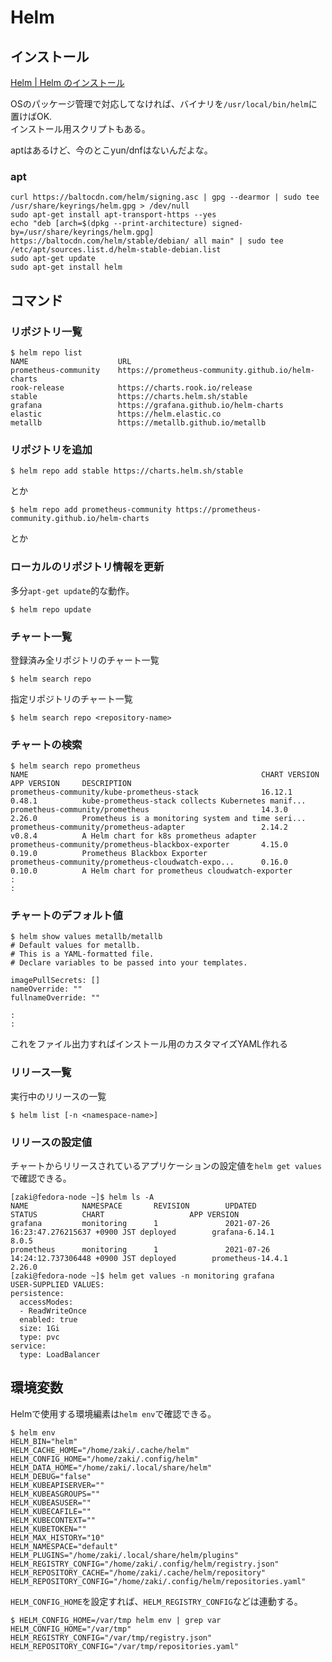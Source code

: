 # Helm

## インストール

[Helm | Helm のインストール](https://helm.sh/ja/docs/intro/install/)

OSのパッケージ管理で対応してなければ、バイナリを`/usr/local/bin/helm`に置けばOK.  
インストール用スクリプトもある。

aptはあるけど、今のとこyun/dnfはないんだよな。

### apt

```console
curl https://baltocdn.com/helm/signing.asc | gpg --dearmor | sudo tee /usr/share/keyrings/helm.gpg > /dev/null
sudo apt-get install apt-transport-https --yes
echo "deb [arch=$(dpkg --print-architecture) signed-by=/usr/share/keyrings/helm.gpg] https://baltocdn.com/helm/stable/debian/ all main" | sudo tee /etc/apt/sources.list.d/helm-stable-debian.list
sudo apt-get update
sudo apt-get install helm
```

## コマンド

### リポジトリ一覧

```console
$ helm repo list
NAME                    URL                                               
prometheus-community    https://prometheus-community.github.io/helm-charts
rook-release            https://charts.rook.io/release                    
stable                  https://charts.helm.sh/stable                     
grafana                 https://grafana.github.io/helm-charts             
elastic                 https://helm.elastic.co                           
metallb                 https://metallb.github.io/metallb   
```

### リポジトリを追加

```console
$ helm repo add stable https://charts.helm.sh/stable
```

とか

```console
$ helm repo add prometheus-community https://prometheus-community.github.io/helm-charts
```

とか

### ローカルのリポジトリ情報を更新

多分`apt-get update`的な動作。

```console
$ helm repo update
```

### チャート一覧

登録済み全リポジトリのチャート一覧

```console
$ helm search repo
```

指定リポジトリのチャート一覧

```console
$ helm search repo <repository-name>
```

### チャートの検索

```console
$ helm search repo prometheus
NAME                                                    CHART VERSION   APP VERSION     DESCRIPTION                                       
prometheus-community/kube-prometheus-stack              16.12.1         0.48.1          kube-prometheus-stack collects Kubernetes manif...
prometheus-community/prometheus                         14.3.0          2.26.0          Prometheus is a monitoring system and time seri...
prometheus-community/prometheus-adapter                 2.14.2          v0.8.4          A Helm chart for k8s prometheus adapter           
prometheus-community/prometheus-blackbox-exporter       4.15.0          0.19.0          Prometheus Blackbox Exporter                      
prometheus-community/prometheus-cloudwatch-expo...      0.16.0          0.10.0          A Helm chart for prometheus cloudwatch-exporter   
:
:
```

### チャートのデフォルト値

```console
$ helm show values metallb/metallb
# Default values for metallb.
# This is a YAML-formatted file.
# Declare variables to be passed into your templates.

imagePullSecrets: []
nameOverride: ""
fullnameOverride: ""

:
:
```

これをファイル出力すればインストール用のカスタマイズYAML作れる

### リリース一覧

実行中のリリースの一覧

```console
$ helm list [-n <namespace-name>]
```

### リリースの設定値

チャートからリリースされているアプリケーションの設定値を`helm get values`で確認できる。

```console
[zaki@fedora-node ~]$ helm ls -A
NAME            NAMESPACE       REVISION        UPDATED                                 STATUS          CHART                   APP VERSION
grafana         monitoring      1               2021-07-26 16:23:47.276215637 +0900 JST deployed        grafana-6.14.1          8.0.5      
prometheus      monitoring      1               2021-07-26 14:24:12.737306448 +0900 JST deployed        prometheus-14.4.1       2.26.0     
[zaki@fedora-node ~]$ helm get values -n monitoring grafana
USER-SUPPLIED VALUES:
persistence:
  accessModes:
  - ReadWriteOnce
  enabled: true
  size: 1Gi
  type: pvc
service:
  type: LoadBalancer
```

## 環境変数

Helmで使用する環境編素は`helm env`で確認できる。

```console
$ helm env
HELM_BIN="helm"
HELM_CACHE_HOME="/home/zaki/.cache/helm"
HELM_CONFIG_HOME="/home/zaki/.config/helm"
HELM_DATA_HOME="/home/zaki/.local/share/helm"
HELM_DEBUG="false"
HELM_KUBEAPISERVER=""
HELM_KUBEASGROUPS=""
HELM_KUBEASUSER=""
HELM_KUBECAFILE=""
HELM_KUBECONTEXT=""
HELM_KUBETOKEN=""
HELM_MAX_HISTORY="10"
HELM_NAMESPACE="default"
HELM_PLUGINS="/home/zaki/.local/share/helm/plugins"
HELM_REGISTRY_CONFIG="/home/zaki/.config/helm/registry.json"
HELM_REPOSITORY_CACHE="/home/zaki/.cache/helm/repository"
HELM_REPOSITORY_CONFIG="/home/zaki/.config/helm/repositories.yaml"
```

`HELM_CONFIG_HOME`を設定すれば、`HELM_REGISTRY_CONFIG`などは連動する。

```
$ HELM_CONFIG_HOME=/var/tmp helm env | grep var
HELM_CONFIG_HOME="/var/tmp"
HELM_REGISTRY_CONFIG="/var/tmp/registry.json"
HELM_REPOSITORY_CONFIG="/var/tmp/repositories.yaml"
```
